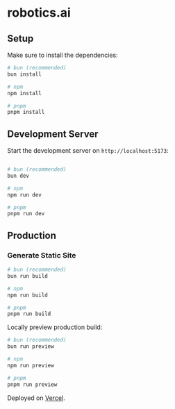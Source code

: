 # robotics.ai

## Setup

Make sure to install the dependencies:

```bash
# bun (recommended)
bun install

# npm
npm install

# pnpm
pnpm install
```

## Development Server

Start the development server on `http://localhost:5173`:

```bash

# bun (recommended)
bun dev

# npm
npm run dev

# pnpm
pnpm run dev
```

## Production

### Generate Static Site

```bash
# bun (recommended)
bun run build

# npm
npm run build

# pnpm
pnpm run build
```

Locally preview production build:

```bash
# bun (recommended)
bun run preview

# npm
npm run preview

# pnpm
pnpm run preview
```

Deployed on [Vercel](https://vercel.com).
